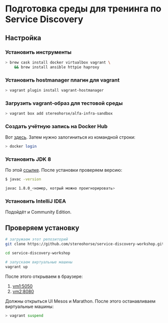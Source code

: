 # Подготовка среды для тренинга по Service Discovery

## Настройка

### Установить инструменты

```bash
> brew cask install docker virtualbox vagrant \
    && brew install ansible httpie haproxy
```

### Установить hostmanager плагин для vagrant

```bash
> vagrant plugin install vagrant-hostmanager
```

### Загрузить vagrant-образ для тестовой среды

```bash
> vagrant box add stereohorse/alfa-infra-sandbox
```

### Создать учётную запись на Docker Hub

Вот [здесь](https://hub.docker.com/). Затем нужно залогиниться из командной строки:

```bash
> docker login
```

### Установить JDK 8

По этой [ссылке](http://www.oracle.com/technetwork/java/javase/downloads/index.html). После установки проверяем версию:

```bash
$ javac -version

javac 1.8.0_<номер, котрый можно проигнорировать>
```

### Установить IntelliJ IDEA

Подойдёт и Community Edition.


## Проверяем установку

```bash
# загружаем этот репозиторий
git clone https://github.com/stereohorse/service-discovery-workshop.git

cd service-discovery-workshop

# запускаем виртуальные машины
vagrant up
```

После этого открываем в браузере:

1. [vm1:5050](http://vm1:5050)
2. [vm2:8080](http://vm1:8080)

Должны открыться UI Mesos и Marathon. После этого останавливаем виртуальные машины:

```bash
> vagrant suspend
```
